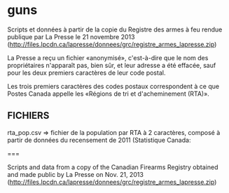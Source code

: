guns
====

Scripts et données à partir de la copie du Registre des armes à feu rendue publique par La Presse le 21 novembre 2013 (http://files.lpcdn.ca/lapresse/donnees/grc/registre_armes_lapresse.zip)

La Presse a reçu un fichier «anonymisé», c'est-à-dire que le nom des propriétaires n'apparaît pas, bien sûr, et leur adresse a été effacée, sauf pour les deux premiers caractères de leur code postal.

Les trois premiers caractères des codes postaux correspondent à ce que Postes Canada appelle les «Régions de tri et d'acheminement (RTA)».

## FICHIERS ##

rta_pop.csv => fichier de la population par RTA à 2 caractères, composé à partir de données du recensement de 2011 (Statistique Canada: 

===

Scripts and data from a copy of the Canadian Firearms Registry obtained and made public by La Presse on Nov. 21, 2013 (http://files.lpcdn.ca/lapresse/donnees/grc/registre_armes_lapresse.zip)

